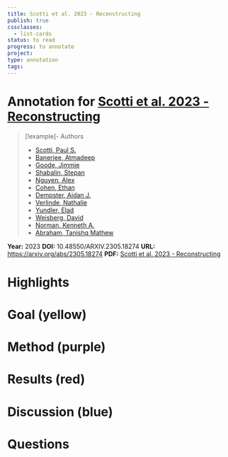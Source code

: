 ```yaml
---
title: Scotti et al. 2023 - Reconstructing
publish: true
cssclasses:
  - list-cards
status: to read
progress: to annotate
project:
type: annotation
tags:
---
```

# Annotation for [Scotti et al. 2023 - Reconstructing](Papers/References/Scotti%20et%20al.%202023%20-%20Reconstructing)

> [!example]- Authors
> - [Scotti, Paul S.](Scotti%2C%20Paul%20S.)
> - [Banerjee, Atmadeep](Banerjee%2C%20Atmadeep)
> - [Goode, Jimmie](Goode%2C%20Jimmie)
> - [Shabalin, Stepan](Shabalin%2C%20Stepan)
> - [Nguyen, Alex](Nguyen%2C%20Alex)
> - [Cohen, Ethan](Cohen%2C%20Ethan)
> - [Dempster, Aidan J.](Dempster%2C%20Aidan%20J.)
> - [Verlinde, Nathalie](Verlinde%2C%20Nathalie)
> - [Yundler, Elad](Yundler%2C%20Elad)
> - [Weisberg, David](Weisberg%2C%20David)
> - [Norman, Kenneth A.](Norman%2C%20Kenneth%20A.)
> - [Abraham, Tanishq Mathew](Abraham%2C%20Tanishq%20Mathew)

**Year:** 2023
**DOI:** 10.48550/ARXIV.2305.18274
**URL:** https://arxiv.org/abs/2305.18274
**PDF:** [Scotti et al. 2023 - Reconstructing](Papers/PDFs/Scotti%20et%20al.%202023%20-%20Reconstructing%20the%20Mind's%20Eye%20fMRI-to-Image%20with%20Contrastive%20Learning%20and%20Diffusion%20Priors.pdf)

# Highlights


# Goal (yellow)


# Method (purple)


# Results (red)


# Discussion (blue)


# Questions

